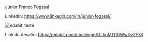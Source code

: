 Júnior Franco Fogassi

Linkedin: https://www.linkedin.com/in/júnior-fogassi/

![edabit_teste](https://user-images.githubusercontent.com/86340303/161065489-bc471d2b-78b5-423c-b7ec-f56fc1afdc9e.jpg)

Link do desafio: https://edabit.com/challenge/GLbuMfTtDWwDv2F73
